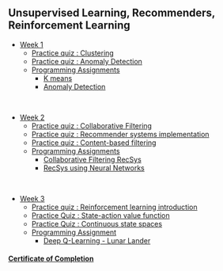 ## Unsupervised Learning, Recommenders, Reinforcement Learning

- [Week 1](week1/)
  - [Practice quiz : Clustering](week1/Practice%20Quiz:%20Clustering/)
  - [Practice quiz : Anomaly Detection](week1/Practice%20Quiz%20:%20Anomaly%20Detection/)
  - [Programming Assignments](week1/C3W1A/)
    - [K means](week1/C3W1A/C3W1A1/C3_W1_KMeans_Assignment.ipynb)
    - [Anomaly Detection](week1/C3W1A/C3W1A2/C3_W1_Anomaly_Detection.ipynb)

<br/>

- [Week 2](week2)
  - [Practice quiz : Collaborative Filtering](week2/Practice%20Quiz%20:%20Collaborative%20Filtering/)
  - [Practice quiz : Recommender systems implementation](week2/Practice%20Quiz%20:%20Recommender%20systems%20implementation/)
  - [Practice quiz : Content-based filtering](week2/Practice%20Quiz%20:%20Content-based%20filtering/)
  - [Programming Assignments](week2/C3W2/)
    - [Collaborative Filtering RecSys](week2/C3W2/C3W2A1/C3_W2_Collaborative_RecSys_Assignment.ipynb)
    - [RecSys using Neural Networks](week2/C3W2/C3W2A2/C3_W2_RecSysNN_Assignment.ipynb)

<br/>

- [Week 3](week3)
  - [Practice quiz : Reinforcement learning introduction](week3/Practice%20quiz%20:%20Reinforcement%20learning%20introduction/)
  - [Practice Quiz : State-action value function](week3/Practice%20Quiz%20:%20State-action%20value%20function/)
  - [Practice Quiz : Continuous state spaces](week3/Practice%20Quiz%20:%20Continuous%20state%20spaces/)
  - [Programming Assignment](week3/C3W3A1/)
    - [Deep Q-Learning - Lunar Lander](week3/C3W3A1/C3_W3_A1_Assignment.ipynb)

#### [Certificate of Completion]()
